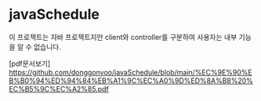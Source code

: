 # javaSchedule
<image-card alt="프로젝트 헤더" src="https://github.com/donggonyoo/javaSchedule/blob/main/intro.png" width="600"></image-card>

이 프로젝트는 자바 프로젝트지만 client와 controller를 구분하여 사용자는 내부 기능을 알 수 없습니다.

[pdf문서보기]
https://github.com/donggonyoo/javaSchedule/blob/main/%EC%9E%90%EB%B0%94%ED%94%84%EB%A1%9C%EC%A0%9D%ED%8A%B8%20%EC%B5%9C%EC%A2%85.pdf
